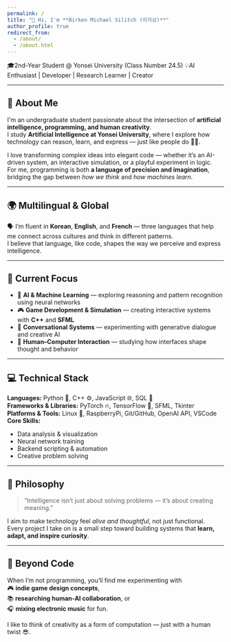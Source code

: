 ```yaml
---
permalink: /
title: "👋 Hi, I'm **Birken Michael Silitch (이지상)**"
author_profile: true
redirect_from: 
  - /about/
  - /about.html
---
```








🎓2nd-Year Student @ Yonsei University (Class Number 24.5)
💡AI Enthusiast | Developer | Research Learner | Creator

---

## 🧠 About Me

I'm an undergraduate student passionate about the intersection of **artificial intelligence, programming, and human creativity**.  
I study **Artificial Intelligence at Yonsei University**, where I explore how technology can reason, learn, and express — just like people do 🤖💭.

I love transforming complex ideas into elegant code — whether it’s an AI-driven system, an interactive simulation, or a playful experiment in logic.  
For me, programming is both **a language of precision and imagination**, bridging the gap between *how we think* and *how machines learn*.

---

## 🌍 Multilingual & Global

🗣️ I’m fluent in **Korean**, **English**, and **French** — three languages that help me connect across cultures and think in different patterns.  
I believe that language, like code, shapes the way we perceive and express intelligence.

---

## 🚀 Current Focus

- 🧬 **AI & Machine Learning** — exploring reasoning and pattern recognition using neural networks  
- 🎮 **Game Development & Simulation** — creating interactive systems with **C++** and **SFML**  
- 💬 **Conversational Systems** — experimenting with generative dialogue and creative AI  
- 🧩 **Human–Computer Interaction** — studying how interfaces shape thought and behavior  

---

## 💻 Technical Stack

**Languages:** Python 🐍, C++ ⚙️, JavaScript 🌐, SQL 💾  
**Frameworks & Libraries:** PyTorch 🔥, TensorFlow 🧠, SFML, Tkinter  
**Platforms & Tools:** Linux 🐧, RaspberryPi, Git/GitHub, OpenAI API, VSCode  
**Core Skills:**  
- Data analysis & visualization  
- Neural network training  
- Backend scripting & automation  
- Creative problem solving  

---

## 🌟 Philosophy

> “Intelligence isn’t just about solving problems — it’s about creating meaning.”

I aim to make technology feel *alive and thoughtful*, not just functional.  
Every project I take on is a small step toward building systems that **learn, adapt, and inspire curiosity**.

---

## 🧩 Beyond Code

When I’m not programming, you’ll find me experimenting with  
🎮 **indie game design concepts**,  
📚 **researching human-AI collaboration**, or  
🎧 **mixing electronic music** for fun.  

I like to think of creativity as a form of computation — just with a human twist 😎.
